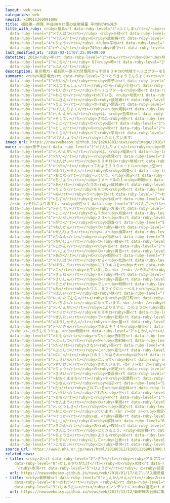 ```yaml
---
layout: web_news
categories: web
newsid: k10011360091000
title: 福島第一原発 半径80キロ圏の放射線量 平均約74％減少
title_with_ruby: <ruby>福島<rt data-ruby-level="3">ふくしま</rt></ruby><ruby>第<rt data-ruby-level="3">だい</rt></ruby>一<ruby>原発<rt
  data-ruby-level="3">げんぱつ</rt></ruby> <ruby>半径<rt data-ruby-level="4">はんけい</rt></ruby>80キロ<ruby>圏<rt
  data-ruby-level="7">けん</rt></ruby>の<ruby>放射線<rt data-ruby-level="6">ほうしゃせん</rt></ruby><ruby>量<rt
  data-ruby-level="4">りょう</rt></ruby> <ruby>平均<rt data-ruby-level="5">へいきん</rt></ruby><ruby>約<rt
  data-ruby-level="4">やく</rt></ruby>74％<ruby>減少<rt data-ruby-level="5">げんしょう</rt></ruby>
last_modified_at: '2018-03-11T07:25:00+09:00'
datetime: 2018<ruby>年<rt data-ruby-level="1">ねん</rt></ruby>03<ruby>月<rt data-ruby-level="1">がつ</rt></ruby>11<ruby>日<rt
  data-ruby-level="1">にち</rt></ruby> 07<ruby>時<rt data-ruby-level="2">じ</rt></ruby>25<ruby>分<rt
  data-ruby-level="2">ふん</rt></ruby>
description: 東京電力・福島第一原子力発電所から半径８０キロの地域でヘリコプターを使って行われている、地表付近の放射線量の調査について、原子力規制委員会は、去年秋に測定された値が、事故が起きた年の秋に比べて平均でおよそ７４％減少したとしています。
summary: <ruby>東京電力<rt data-ruby-level="2">とうきょうでんりょく</rt></ruby>・<ruby>福島<rt data-ruby-level="3">ふくしま</rt></ruby><ruby>第<rt
  data-ruby-level="3">だい</rt></ruby>一<ruby>原子力<rt data-ruby-level="2">げんしりょく</rt></ruby><ruby>発電所<rt
  data-ruby-level="3">はつでんしょ</rt></ruby>から<ruby>半径<rt data-ruby-level="4">はんけい</rt></ruby>８０キロの<ruby>地域<rt
  data-ruby-level="6">ちいき</rt></ruby>でヘリコプターを<ruby>使<rt data-ruby-level="3">つか</rt></ruby>って<ruby>行<rt
  data-ruby-level="2">おこな</rt></ruby>われている、<ruby>地表<rt data-ruby-level="3">ちひょう</rt></ruby><ruby>付近<rt
  data-ruby-level="4">ふきん</rt></ruby>の<ruby>放射線<rt data-ruby-level="6">ほうしゃせん</rt></ruby><ruby>量<rt
  data-ruby-level="4">りょう</rt></ruby>の<ruby>調査<rt data-ruby-level="5">ちょうさ</rt></ruby>について、<ruby>原子力<rt
  data-ruby-level="2">げんしりょく</rt></ruby><ruby>規制<rt data-ruby-level="5">きせい</rt></ruby><ruby>委員会<rt
  data-ruby-level="3">いいんかい</rt></ruby>は、<ruby>去年秋<rt data-ruby-level="3">きょねんあき</rt></ruby>に<ruby>測定<rt
  data-ruby-level="5">そくてい</rt></ruby>された<ruby>値<rt data-ruby-level="6">ね</rt></ruby>が、<ruby>事故<rt
  data-ruby-level="5">じこ</rt></ruby>が<ruby>起<rt data-ruby-level="3">お</rt></ruby>きた<ruby>年<rt
  data-ruby-level="1">とし</rt></ruby>の<ruby>秋<rt data-ruby-level="2">あき</rt></ruby>に<ruby>比<rt
  data-ruby-level="5">くら</rt></ruby>べて<ruby>平均<rt data-ruby-level="5">へいきん</rt></ruby>でおよそ７４％<ruby>減少<rt
  data-ruby-level="5">げんしょう</rt></ruby>したとしています。
image_url: https://newswebeasy.github.io/ja201803/news/web/image/2018/03/11/K10011360091_1803110717_1803110725_01_02.jpg
more: <ruby>原子力<rt data-ruby-level="2">げんしりょく</rt></ruby><ruby>規制<rt data-ruby-level="5">きせい</rt></ruby><ruby>委員会<rt
  data-ruby-level="3">いいんかい</rt></ruby>は、<ruby>福島<rt data-ruby-level="3">ふくしま</rt></ruby><ruby>第<rt
  data-ruby-level="3">だい</rt></ruby>一<ruby>原発<rt data-ruby-level="3">げんぱつ</rt></ruby>の<ruby>半径<rt
  data-ruby-level="4">はんけい</rt></ruby>８０キロの<ruby>地域<rt data-ruby-level="6">ちいき</rt></ruby>で、ヘリコプターを<ruby>使<rt
  data-ruby-level="3">つか</rt></ruby>っておよそ３００メートル<ruby>上空<rt data-ruby-level="1">じょうくう</rt></ruby>から<ruby>放射線<rt
  data-ruby-level="6">ほうしゃせん</rt></ruby>の<ruby>調査<rt data-ruby-level="5">ちょうさ</rt></ruby>を<ruby>行<rt
  data-ruby-level="2">おこな</rt></ruby>っていて、<ruby>測定<rt data-ruby-level="5">そくてい</rt></ruby>された<ruby>地上<rt
  data-ruby-level="2">ちじょう</rt></ruby>１メートルの１<ruby>時間<rt data-ruby-level="2">じかん</rt></ruby><ruby>当<rt
  data-ruby-level="2">あ</rt></ruby>たりの<ruby>放射線<rt data-ruby-level="6">ほうしゃせん</rt></ruby><ruby>量<rt
  data-ruby-level="4">りょう</rt></ruby>を９つの<ruby>色<rt data-ruby-level="2">いろ</rt></ruby>に<ruby>塗<rt
  data-ruby-level="7">ぬ</rt></ruby>り<ruby>分<rt data-ruby-level="7">わ</rt></ruby>けた<ruby>地図<rt
  data-ruby-level="2">ちず</rt></ruby>を<ruby>作成<rt data-ruby-level="4">さくせい</rt></ruby>しています。<br
  /><br />それによりますと、<ruby>現在<rt data-ruby-level="5">げんざい</rt></ruby>とほぼ<ruby>同<rt data-ruby-level="2">おな</rt></ruby>じ<ruby>測定<rt
  data-ruby-level="5">そくてい</rt></ruby><ruby>方法<rt data-ruby-level="4">ほうほう</rt></ruby>になった<ruby>事故<rt
  data-ruby-level="5">じこ</rt></ruby>から７か<ruby>月後<rt data-ruby-level="2">げつご</rt></ruby>の<ruby>平成<rt
  data-ruby-level="4">へいせい</rt></ruby>２３<ruby>年<rt data-ruby-level="1">ねん</rt></ruby>１０<ruby>月<rt
  data-ruby-level="1">がつ</rt></ruby>の<ruby>調査<rt data-ruby-level="5">ちょうさ</rt></ruby>では、<ruby>年間<rt
  data-ruby-level="2">ねんかん</rt></ruby>の<ruby>被<rt data-ruby-level="7">ひ</rt></ruby>ばく<ruby>線量<rt
  data-ruby-level="4">せんりょう</rt></ruby>に<ruby>換算<rt data-ruby-level="7">かんさん</rt></ruby>すると<ruby>避難<rt
  data-ruby-level="7">ひなん</rt></ruby><ruby>指示<rt data-ruby-level="5">しじ</rt></ruby><ruby>解除<rt
  data-ruby-level="6">かいじょ</rt></ruby>の<ruby>目安<rt data-ruby-level="3">めやす</rt></ruby>となる２０ミリシーベルトにあたる１<ruby>時間<rt
  data-ruby-level="2">じかん</rt></ruby><ruby>当<rt data-ruby-level="2">あ</rt></ruby>たり３．８マイクロシーベルト<ruby>以上<rt
  data-ruby-level="4">いじょう</rt></ruby>の<ruby>黄色<rt data-ruby-level="2">きいろ</rt></ruby>や<ruby>赤<rt
  data-ruby-level="1">あか</rt></ruby>の<ruby>範囲<rt data-ruby-level="7">はんい</rt></ruby>が<ruby>原発<rt
  data-ruby-level="3">げんぱつ</rt></ruby>から<ruby>北西<rt data-ruby-level="2">ほくせい</rt></ruby><ruby>方向<rt
  data-ruby-level="3">ほうこう</rt></ruby>に３０キロを<ruby>大<rt data-ruby-level="1">おお</rt></ruby>きく<ruby>超<rt
  data-ruby-level="7">こ</rt></ruby>えていました。<br /><br />それが６<ruby>年後<rt data-ruby-level="2">ねんご</rt></ruby>の<ruby>去年<rt
  data-ruby-level="3">きょねん</rt></ruby>９<ruby>月<rt data-ruby-level="1">がつ</rt></ruby>の<ruby>最新<rt
  data-ruby-level="4">さいしん</rt></ruby>の<ruby>調査<rt data-ruby-level="5">ちょうさ</rt></ruby>では、３０キロより<ruby>外側<rt
  data-ruby-level="4">そとがわ</rt></ruby>で１<ruby>時間<rt data-ruby-level="2">じかん</rt></ruby><ruby>当<rt
  data-ruby-level="2">あ</rt></ruby>たり３．８マイクロシーベルト<ruby>以上<rt data-ruby-level="4">いじょう</rt></ruby>になっている<ruby>範囲<rt
  data-ruby-level="7">はんい</rt></ruby>は<ruby>狭<rt data-ruby-level="7">せば</rt></ruby>まり、<ruby>飯舘村<rt
  data-ruby-level="8">いいたてむら</rt></ruby>や<ruby>浪江町<rt data-ruby-level="8">なみえまち</rt></ruby>の<ruby>一部<rt
  data-ruby-level="3">いちぶ</rt></ruby>になっています。<br /><br /><ruby>規制<rt data-ruby-level="5">きせい</rt></ruby><ruby>委員会<rt
  data-ruby-level="3">いいんかい</rt></ruby>によりますと、この２つの<ruby>調査<rt data-ruby-level="5">ちょうさ</rt></ruby><ruby>結果<rt
  data-ruby-level="4">けっか</rt></ruby>を８０キロ<ruby>圏<rt data-ruby-level="7">けん</rt></ruby><ruby>全体<rt
  data-ruby-level="3">ぜんたい</rt></ruby>で<ruby>比較<rt data-ruby-level="7">ひかく</rt></ruby>すると<ruby>放射線<rt
  data-ruby-level="6">ほうしゃせん</rt></ruby><ruby>量<rt data-ruby-level="4">りょう</rt></ruby>は<ruby>平均<rt
  data-ruby-level="5">へいきん</rt></ruby>でおよそ７４％<ruby>減少<rt data-ruby-level="5">げんしょう</rt></ruby>したということです。<br
  /><br />このうち６３％は、<ruby>時間<rt data-ruby-level="2">じかん</rt></ruby>の<ruby>経過<rt data-ruby-level="5">けいか</rt></ruby>に<ruby>伴<rt
  data-ruby-level="7">ともな</rt></ruby>って<ruby>放射性<rt data-ruby-level="6">ほうしゃせい</rt></ruby><ruby>物質<rt
  data-ruby-level="5">ぶっしつ</rt></ruby>が<ruby>放射線<rt data-ruby-level="6">ほうしゃせん</rt></ruby>を<ruby>出<rt
  data-ruby-level="1">だ</rt></ruby>さない<ruby>別<rt data-ruby-level="4">べつ</rt></ruby>の<ruby>物質<rt
  data-ruby-level="5">ぶっしつ</rt></ruby>に<ruby>変化<rt data-ruby-level="4">へんか</rt></ruby>したことによるもので、<ruby>残<rt
  data-ruby-level="4">のこ</rt></ruby>りの１１％はそれ<ruby>以外<rt data-ruby-level="4">いがい</rt></ruby>の<ruby>要因<rt
  data-ruby-level="5">よういん</rt></ruby>によって<ruby>起<rt data-ruby-level="3">お</rt></ruby>きたと<ruby>推計<rt
  data-ruby-level="6">すいけい</rt></ruby>されています。<br /><br /><ruby>放射線<rt data-ruby-level="6">ほうしゃせん</rt></ruby><ruby>量<rt
  data-ruby-level="4">りょう</rt></ruby>の<ruby>測定<rt data-ruby-level="5">そくてい</rt></ruby>について<ruby>規制<rt
  data-ruby-level="5">きせい</rt></ruby><ruby>委員会<rt data-ruby-level="3">いいんかい</rt></ruby>は、<ruby>大熊町<rt
  data-ruby-level="7">おおくままち</rt></ruby>や<ruby>双葉町<rt data-ruby-level="7">ふたばまち</rt></ruby>など<ruby>避難<rt
  data-ruby-level="7">ひなん</rt></ruby><ruby>指示<rt data-ruby-level="5">しじ</rt></ruby>が<ruby>出<rt
  data-ruby-level="1">だ</rt></ruby>されている<ruby>自治体<rt data-ruby-level="4">じちたい</rt></ruby>から<ruby>依頼<rt
  data-ruby-level="7">いらい</rt></ruby>された<ruby>合<rt data-ruby-level="2">あ</rt></ruby>わせて５つの<ruby>町<rt
  data-ruby-level="1">まち</rt></ruby>と<ruby>村<rt data-ruby-level="1">むら</rt></ruby>で、おととしから<ruby>専用<rt
  data-ruby-level="6">せんよう</rt></ruby>の<ruby>車両<rt data-ruby-level="3">しゃりょう</rt></ruby>などで<ruby>移動式<rt
  data-ruby-level="5">いどうしき</rt></ruby>の<ruby>測定<rt data-ruby-level="5">そくてい</rt></ruby>を<ruby>行<rt
  data-ruby-level="2">おこな</rt></ruby>っています。<br /><br /><ruby>測定<rt data-ruby-level="5">そくてい</rt></ruby>の<ruby>結果<rt
  data-ruby-level="4">けっか</rt></ruby>は、<ruby>避難<rt data-ruby-level="7">ひなん</rt></ruby><ruby>指示<rt
  data-ruby-level="5">しじ</rt></ruby>の<ruby>解除<rt data-ruby-level="6">かいじょ</rt></ruby>や<ruby>帰還<rt
  data-ruby-level="7">きかん</rt></ruby>の<ruby>検討<rt data-ruby-level="6">けんとう</rt></ruby>の<ruby>参考<rt
  data-ruby-level="4">さんこう</rt></ruby>にできるよう、<ruby>航空機<rt data-ruby-level="4">こうくうき</rt></ruby>による<ruby>調査<rt
  data-ruby-level="5">ちょうさ</rt></ruby>よりも<ruby>詳<rt data-ruby-level="7">くわ</rt></ruby>しい<ruby>地図<rt
  data-ruby-level="2">ちず</rt></ruby>にして<ruby>公表<rt data-ruby-level="3">こうひょう</rt></ruby>しているほか、<ruby>自治体<rt
  data-ruby-level="4">じちたい</rt></ruby>に<ruby>提供<rt data-ruby-level="6">ていきょう</rt></ruby>しています。
source_url: https://www3.nhk.or.jp/news/html/20180311/k10011360091000.html
related_news:
- title: <ruby>北<rt data-ruby-level="2">きた</rt></ruby><ruby>アルプス<rt data-ruby-level="2">あるぷす</rt></ruby><ruby>鹿島槍ヶ岳<rt
    data-ruby-level="8">かしまやりがたけ</rt></ruby>の<ruby>氷体<rt data-ruby-level="3">ひょうたい</rt></ruby>
    「<ruby>氷河<rt data-ruby-level="5">ひょうが</rt></ruby>」と<ruby>認定<rt data-ruby-level="7">にんてい</rt></ruby>
  url: https://newswebeasy.github.io/news/web/2018/01/17/北アルプス鹿島槍ヶ岳の氷体-氷河と認定
- title: <ruby>新幹線<rt data-ruby-level="5">しんかんせん</rt></ruby>の<ruby>台車<rt data-ruby-level="2">だいしゃ</rt></ruby>に<ruby>亀裂<rt
    data-ruby-level="8">きれつ</rt></ruby> <ruby>初<rt data-ruby-level="4">はつ</rt></ruby>の<ruby>重大<rt
    data-ruby-level="3">じゅうだい</rt></ruby>インシデントに<ruby>指定<rt data-ruby-level="3">してい</rt></ruby>
  url: https://newswebeasy.github.io/news/web/2017/12/12/新幹線の台車に亀裂-初の重大インシデントに指定
...
```

